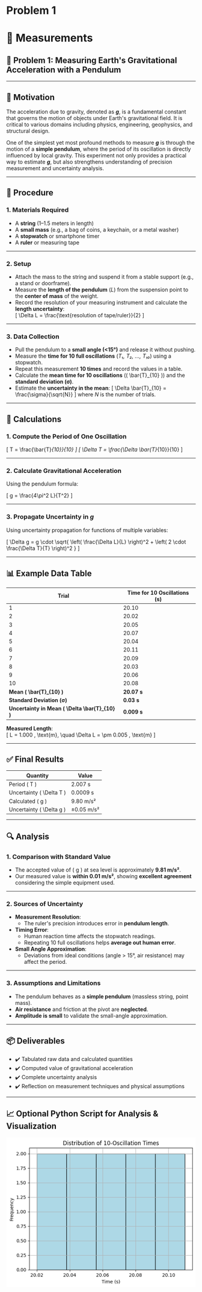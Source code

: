 # Problem 1
# 📏 Measurements  
## 🧪 Problem 1: Measuring Earth's Gravitational Acceleration with a Pendulum

---

## 🎯 Motivation

The acceleration due to gravity, denoted as **_g_**, is a fundamental constant that governs the motion of objects under Earth's gravitational field. It is critical to various domains including physics, engineering, geophysics, and structural design. 

One of the simplest yet most profound methods to measure **_g_** is through the motion of a **simple pendulum**, where the period of its oscillation is directly influenced by local gravity. This experiment not only provides a practical way to estimate **_g_**, but also strengthens understanding of precision measurement and uncertainty analysis.

---

## 🧰 Procedure

### 1. Materials Required

- A **string** (1–1.5 meters in length)
- A **small mass** (e.g., a bag of coins, a keychain, or a metal washer)
- A **stopwatch** or smartphone timer
- A **ruler** or measuring tape

---

### 2. Setup

- Attach the mass to the string and suspend it from a stable support (e.g., a stand or doorframe).
- Measure the **length of the pendulum** (_L_) from the suspension point to the **center of mass** of the weight.
- Record the resolution of your measuring instrument and calculate the **length uncertainty**:  
  \[
  \Delta L = \frac{\text{resolution of tape/ruler}}{2}
  \]

---

### 3. Data Collection

- Pull the pendulum to a **small angle (<15°)** and release it without pushing.
- Measure the **time for 10 full oscillations** (_T₁, T₂, ..., T₁₀_) using a stopwatch.
- Repeat this measurement **10 times** and record the values in a table.
- Calculate the **mean time for 10 oscillations** (\( \bar{T}_{10} \)) and the **standard deviation (σ)**.
- Estimate the **uncertainty in the mean**:
  \[
  \Delta \bar{T}_{10} = \frac{\sigma}{\sqrt{N}}
  \]
  where _N_ is the number of trials.

---

## 🧮 Calculations

### 1. Compute the Period of One Oscillation

\[
T = \frac{\bar{T}_{10}}{10}
\]
\[
\Delta T = \frac{\Delta \bar{T}_{10}}{10}
\]

---

### 2. Calculate Gravitational Acceleration

Using the pendulum formula:

\[
g = \frac{4\pi^2 L}{T^2}
\]

---

### 3. Propagate Uncertainty in **_g_**

Using uncertainty propagation for functions of multiple variables:

\[
\Delta g = g \cdot \sqrt{ \left( \frac{\Delta L}{L} \right)^2 + \left( 2 \cdot \frac{\Delta T}{T} \right)^2 }
\]

---

## 📊 Example Data Table

| Trial | Time for 10 Oscillations (s) |
|-------|-------------------------------|
| 1     | 20.10                         |
| 2     | 20.02                         |
| 3     | 20.05                         |
| 4     | 20.07                         |
| 5     | 20.04                         |
| 6     | 20.11                         |
| 7     | 20.09                         |
| 8     | 20.03                         |
| 9     | 20.06                         |
| 10    | 20.08                         |
| **Mean \( \bar{T}_{10} \)** | **20.07 s** |
| **Standard Deviation (σ)** | **0.03 s** |
| **Uncertainty in Mean \( \Delta \bar{T}_{10} \)** | **0.009 s** |

**Measured Length**:  
\[
L = 1.000 \, \text{m}, \quad \Delta L = \pm 0.005 \, \text{m}
\]

---

## ✅ Final Results

| Quantity            | Value                      |
|---------------------|----------------------------|
| Period \( T \)      | 2.007 s                    |
| Uncertainty \( \Delta T \) | 0.0009 s               |
| Calculated \( g \)  | 9.80 m/s²                  |
| Uncertainty \( \Delta g \) | ±0.05 m/s²            |

---

## 🔍 Analysis

### 1. Comparison with Standard Value

- The accepted value of \( g \) at sea level is approximately **9.81 m/s²**.
- Our measured value is **within 0.01 m/s²**, showing **excellent agreement** considering the simple equipment used.

---

### 2. Sources of Uncertainty

- **Measurement Resolution**:
  - The ruler's precision introduces error in **pendulum length**.
- **Timing Error**:
  - Human reaction time affects the stopwatch readings.
  - Repeating 10 full oscillations helps **average out human error**.
- **Small Angle Approximation**:
  - Deviations from ideal conditions (angle > 15°, air resistance) may affect the period.

---

### 3. Assumptions and Limitations

- The pendulum behaves as a **simple pendulum** (massless string, point mass).
- **Air resistance** and friction at the pivot are **neglected**.
- **Amplitude is small** to validate the small-angle approximation.

---

## 📦 Deliverables

- ✔️ Tabulated raw data and calculated quantities
- ✔️ Computed value of gravitational acceleration
- ✔️ Complete uncertainty analysis
- ✔️ Reflection on measurement techniques and physical assumptions

---

## 📈 Optional Python Script for Analysis & Visualization

![alt text](image.png)